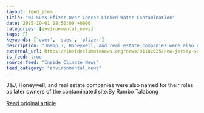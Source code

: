 ```yaml
---
layout: feed_item
title: "NJ Sues Pfizer Over Cancer-Linked Water Contamination"
date: 2025-10-01 08:50:00 +0000
categories: [environmental_news]
tags: []
keywords: ['over', 'sues', 'pfizer']
description: "J&amp;J, Honeywell, and real estate companies were also named for their roles as later owners of the contaminated site"
external_url: https://insideclimatenews.org/news/01102025/new-jersey-sues-pfizer-water-contamination/
is_feed: true
source_feed: "Inside Climate News"
feed_category: "environmental_news"
---
```


J&amp;J, Honeywell, and real estate companies were also named for their roles as later owners of the contaminated site.By Rambo Talabong

[Read original article](https://insideclimatenews.org/news/01102025/new-jersey-sues-pfizer-water-contamination/)
